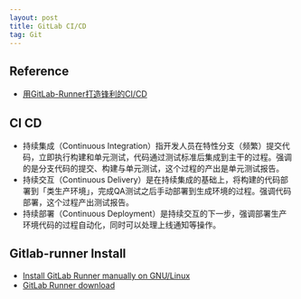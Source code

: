 ```yaml
---
layout: post
title: GitLab CI/CD
tag: Git
---
```


## Reference
* [用GitLab-Runner打造锋利的CI/CD](https://juejin.im/post/5cb5309cf265da034c701d74)

## CI CD
* 持续集成（Continuous Integration）指开发人员在特性分支（频繁）提交代码，立即执行构建和单元测试，代码通过测试标准后集成到主干的过程。强调的是分支代码的提交、构建与单元测试，这个过程的产出是单元测试报告。
* 持续交互（Continuous Delivery）是在持续集成的基础上，将构建的代码部署到「类生产环境」，完成QA测试之后手动部署到生成环境的过程。强调代码部署，这个过程产出测试报告。
* 持续部署（Continuous Deployment）是持续交互的下一步，强调部署生产环境代码的过程自动化，同时可以处理上线通知等操作。

## Gitlab-runner Install
* [Install GitLab Runner manually on GNU/Linux](https://docs.gitlab.com/runner/install/linux-manually.html)
* [GitLab Runner download](https://gitlab-runner-downloads.s3.amazonaws.com/latest/index.html)